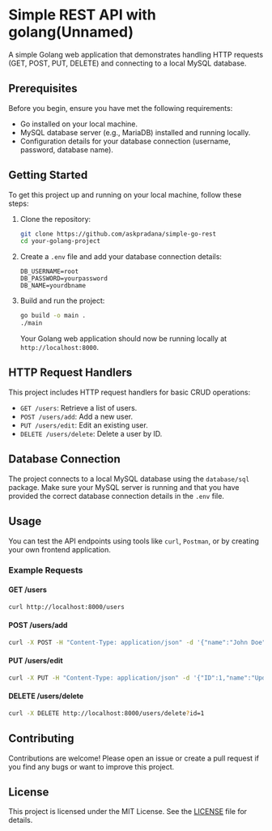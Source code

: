# Simple REST API with golang(Unnamed)

A simple Golang web application that demonstrates handling HTTP requests (GET, POST, PUT, DELETE) and connecting to a local MySQL database.

## Prerequisites

Before you begin, ensure you have met the following requirements:

- Go installed on your local machine.
- MySQL database server (e.g., MariaDB) installed and running locally.
- Configuration details for your database connection (username, password, database name).

## Getting Started

To get this project up and running on your local machine, follow these steps:

1. Clone the repository:

   ```sh
   git clone https://github.com/askpradana/simple-go-rest
   cd your-golang-project
   ```

2. Create a `.env` file and add your database connection details:

   ```env
   DB_USERNAME=root
   DB_PASSWORD=yourpassword
   DB_NAME=yourdbname
   ```

3. Build and run the project:

   ```sh
   go build -o main .
   ./main
   ```

   Your Golang web application should now be running locally at `http://localhost:8000`.

## HTTP Request Handlers

This project includes HTTP request handlers for basic CRUD operations:

- `GET /users`: Retrieve a list of users.
- `POST /users/add`: Add a new user.
- `PUT /users/edit`: Edit an existing user.
- `DELETE /users/delete`: Delete a user by ID.

## Database Connection

The project connects to a local MySQL database using the `database/sql` package. Make sure your MySQL server is running and that you have provided the correct database connection details in the `.env` file.

## Usage

You can test the API endpoints using tools like `curl`, `Postman`, or by creating your own frontend application.

### Example Requests

#### GET /users

```sh
curl http://localhost:8000/users
```

#### POST /users/add

```sh
curl -X POST -H "Content-Type: application/json" -d '{"name":"John Doe","age":30}' http://localhost:8000/users/add
```

#### PUT /users/edit

```sh
curl -X PUT -H "Content-Type: application/json" -d '{"ID":1,"name":"Updated Name","age":25}' http://localhost:8000/users/edit
```

#### DELETE /users/delete

```sh
curl -X DELETE http://localhost:8000/users/delete?id=1
```

## Contributing

Contributions are welcome! Please open an issue or create a pull request if you find any bugs or want to improve this project.

## License

This project is licensed under the MIT License. See the [LICENSE](LICENSE.txt) file for details.
